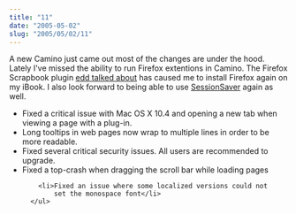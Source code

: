 ```yaml
--- 
title: "11"
date: "2005-05-02"
slug: "2005/05/02/11"
---
```

A new Camino just came out most of the changes are under the hood.  Lately I've missed the ability to run Firefox extentions in Camino.  The Firefox Scrapbook plugin <a href="http://usefulinc.com/edd/blog/contents/2005/04/27-scrapbook/read">edd talked about</a> has caused me to install Firefox again on my iBook.  I also look forward to being able to use <a href="http://extensionroom.mozdev.org/more-info/sessionsaver">SessionSaver</a> again as well.
      <ul>
        <li> Fixed a critical issue with Mac OS X 10.4 and opening a new tab when viewing a page with a plug-in.</li>
	   <li> Long tooltips in web pages now wrap to multiple lines in order to be more readable.</li>
	   <li> Fixed several critical security issues. All users are recommended
        to upgrade.</li>
        <li>Fixed a top-crash when dragging the scroll bar while
          loading pages</li>

        <li>Fixed an issue where some localized versions could not
            set the monospace font</li>
      </ul>
